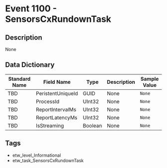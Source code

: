 # Event 1100 - SensorsCxRundownTask

## Description
None

## Data Dictionary
|Standard Name|Field Name|Type|Description|Sample Value|
|---|---|---|---|---|
|TBD|PeristentUniqueId|GUID|None|`None`|
|TBD|ProcessId|UInt32|None|`None`|
|TBD|ReportIntervalMs|UInt32|None|`None`|
|TBD|ReportLatencyMs|UInt32|None|`None`|
|TBD|IsStreaming|Boolean|None|`None`|

## Tags
* etw_level_Informational
* etw_task_SensorsCxRundownTask